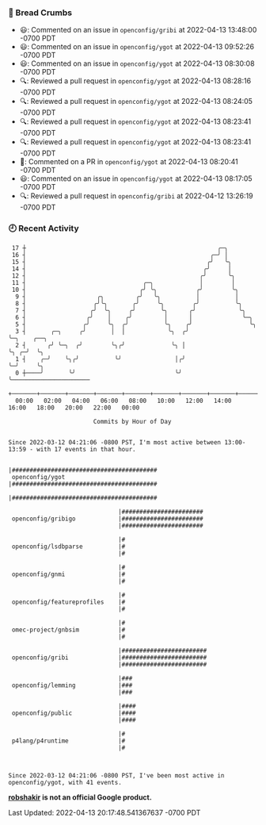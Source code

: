 ### 🍞 Bread Crumbs

 * 😃: Commented on an issue in `openconfig/gribi` at 2022-04-13 13:48:00 -0700 PDT
 * 😃: Commented on an issue in `openconfig/ygot` at 2022-04-13 09:52:26 -0700 PDT
 * 😃: Commented on an issue in `openconfig/ygot` at 2022-04-13 08:30:08 -0700 PDT
 * 🔍: Reviewed a pull request in  `openconfig/ygot` at 2022-04-13 08:28:16 -0700 PDT
 * 🔍: Reviewed a pull request in  `openconfig/ygot` at 2022-04-13 08:24:05 -0700 PDT
 * 🔍: Reviewed a pull request in  `openconfig/ygot` at 2022-04-13 08:23:41 -0700 PDT
 * 🔍: Reviewed a pull request in  `openconfig/ygot` at 2022-04-13 08:23:41 -0700 PDT
 * 💬: Commented on a PR in  `openconfig/ygot` at 2022-04-13 08:20:41 -0700 PDT
 * 😃: Commented on an issue in `openconfig/ygot` at 2022-04-13 08:17:05 -0700 PDT
 * 🔍: Reviewed a pull request in  `openconfig/gribi` at 2022-04-12 13:26:19 -0700 PDT

### 🕘 Recent Activity
```
 17 ┼                                                      ╭─╮
 16 ┤                                                    ╭─╯ │
 15 ┤                                                   ╭╯   ╰╮
 14 ┤                                                  ╭╯     │
 12 ┤                                                 ╭╯      ╰╮
 11 ┤                                 ╭─╮             │        │
 10 ┤                                ╭╯ ╰╮           ╭╯        ╰╮
  9 ┤                    ╭╮         ╭╯   ╰╮          │          │
  8 ┤                   ╭╯╰╮       ╭╯     ╰╮        ╭╯          ╰╮
  7 ┤                  ╭╯  ╰╮     ╭╯       ╰╮      ╭╯            ╰╮
  6 ┤                 ╭╯    │    ╭╯         │      │              ╰─╮
  5 ┤                ╭╯     ╰╮  ╭╯          ╰╮    ╭╯                ╰╮
  3 ┤       ╭─╮     ╭╯       │  │            ╰╮  ╭╯                  ╰─╮    ╭──╮
  2 ┤      ╭╯ ╰─╮  ╭╯        ╰╮╭╯             ╰╮ │                     ╰╮ ╭─╯  ╰╮
  1 ┤    ╭─╯    ╰╮╭╯          ╰╯               │╭╯                      ╰─╯     ╰╮
  0 ┼────╯       ╰╯                            ╰╯                                ╰──────────────────────
    +───────+───────+───────+───────+───────+───────+───────+───────+───────+───────+───────+───────+────
  00:00   02:00   04:00   06:00   08:00   10:00   12:00   14:00   16:00   18:00   20:00   22:00   00:00   

						Commits by Hour of Day


Since 2022-03-12 04:21:06 -0800 PST, I'm most active between 13:00-13:59 - with 17 events in that hour.

```



```
                               |#########################################
 openconfig/ygot               |#########################################
                               |#########################################

                               |#######################
 openconfig/gribigo            |#######################
                               |#######################

                               |#
 openconfig/lsdbparse          |#
                               |#

                               |#
 openconfig/gnmi               |#
                               |#

                               |#
 openconfig/featureprofiles    |#
                               |#

                               |#
 omec-project/gnbsim           |#
                               |#

                               |########################
 openconfig/gribi              |########################
                               |########################

                               |###
 openconfig/lemming            |###
                               |###

                               |####
 openconfig/public             |####
                               |####

                               |#
 p4lang/p4runtime              |#
                               |#



Since 2022-03-12 04:21:06 -0800 PST, I've been most active in openconfig/ygot, with 41 events.

```
**[robshakir](mailto:robjs@google.com) is not an official Google product.**  


Last Updated: 2022-04-13 20:17:48.541367637 -0700 PDT
